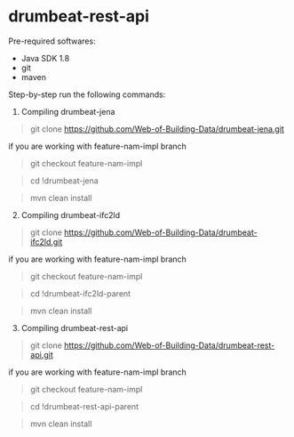 # drumbeat-rest-api

Pre-required softwares:
* Java SDK 1.8
* git
* maven


Step-by-step run the following commands:

1) Compiling drumbeat-jena

>git clone https://github.com/Web-of-Building-Data/drumbeat-jena.git

if you are working with feature-nam-impl branch
> git checkout feature-nam-impl

>cd !drumbeat-jena

>mvn clean install

2) Compiling drumbeat-ifc2ld

>git clone https://github.com/Web-of-Building-Data/drumbeat-ifc2ld.git

if you are working with feature-nam-impl branch
>git checkout feature-nam-impl

>cd !drumbeat-ifc2ld-parent

>mvn clean install


3) Compiling drumbeat-rest-api

>git clone https://github.com/Web-of-Building-Data/drumbeat-rest-api.git

if you are working with feature-nam-impl branch
>git checkout feature-nam-impl

>cd !drumbeat-rest-api-parent

>mvn clean install
